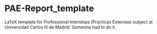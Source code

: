 # PAE-Report_template
LaTeX template for Professional Interships (Prácticas Externas) subject at Universidad Carlos III de Madrid. Someone had to do it.
